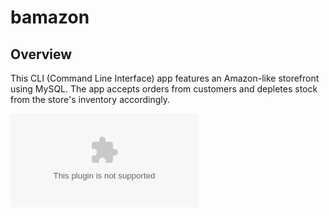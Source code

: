 # bamazon

## Overview

This CLI (Command Line Interface) app features an Amazon-like storefront using MySQL. The app accepts orders from customers and depletes stock from the store's inventory accordingly.

![Gif of CLI](/images/bamazon-cli-video.swf)
